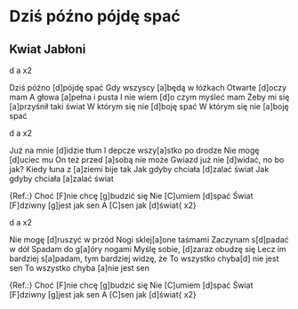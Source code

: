 # Dziś późno pójdę spać
## Kwiat Jabłoni


d a  x2

Dziś późno [d]pójdę spać
Gdy wszyscy [a]będą w łóżkach
Otwarte [d]oczy mam
A głowa [a]pełna i pusta
I nie wiem [d]o czym myśleć mam
Żeby mi się [a]przyśnił taki świat
W którym się nie [d]boję spać
W którym się nie [a]boję spać

d a  x2

Już na mnie [d]idzie tłum
I depcze wszy[a]stko po drodze
Nie mogę [d]uciec mu
On też przed [a]sobą nie może
Gwiazd już nie [d]widać, no bo jak?
Kiedy łuna z [a]ziemi bije tak
Jak gdyby chciała [d]zalać świat
Jak gdyby chciała [a]zalać świat

{Ref.:}
Choć [F]nie chcę [g]budzić się
Nie [C]umiem [d]spać
Świat [F]dziwny [g]jest jak sen
A [C]sen jak [d]świat{ x2}

d a  x2

Nie mogę [d]ruszyć w przód
Nogi sklej[a]one taśmami
Zaczynam s[d]padać w dół
Spadam do g[a]óry nogami
Myślę sobie, [d]zaraz obudzę się
Lecz im bardziej s[a]padam, tym bardziej widzę, że
To wszystko chyba[d] nie jest sen
To wszystko chyba [a]nie jest sen

{Ref.:}
Choć [F]nie chcę [g]budzić się
Nie [C]umiem [d]spać
Świat [F]dziwny [g]jest jak sen
A [C]sen jak [d]świat{ x2}



